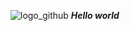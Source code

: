 ![logo_github](https://github.com/user-attachments/assets/ebc9f8e7-510d-4dd6-bef1-bb587107e735)
***Hello world***
